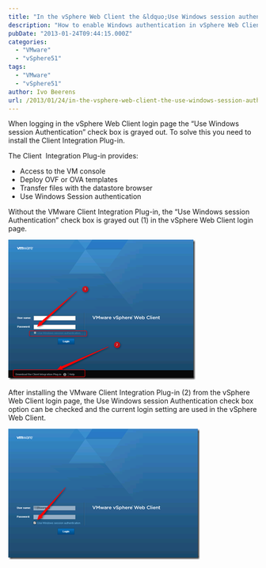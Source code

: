 ```yaml
---
title: "In the vSphere Web Client the &ldquo;Use Windows session authentication&rdquo; is grayed out"
description: "How to enable Windows authentication in vSphere Web Client by installing Client Integration Plugin."
pubDate: "2013-01-24T09:44:15.000Z"
categories: 
  - "VMware"
  - "vSphere51"
tags: 
  - "VMware"
  - "vSphere51"
author: Ivo Beerens
url: /2013/01/24/in-the-vsphere-web-client-the-use-windows-session-authentication-is-grayed-out/
---
```


When logging in the vSphere Web Client login page the “Use Windows session Authentication” check box is grayed out. To solve this you need to install the Client Integration Plug-in.

The Client  Integration Plug-in provides:

- Access to the VM console
- Deploy OVF or OVA templates
- Transfer files with the datastore browser
- Use Windows Session authentication

Without the VMware Client Integration Plug-in, the “Use Windows session Authentication” check box is grayed out (1) in the vSphere Web Client login page.

[![image](images/image_thumb6.png "image")](images/image6.png)

After installing the VMware Client Integration Plug-in (2) from the vSphere Web Client login page, the Use Windows session Authentication check box option can be checked and the current login setting are used in the vSphere Web Client.

[![image](images/image_thumb7.png "image")](images/image7.png)